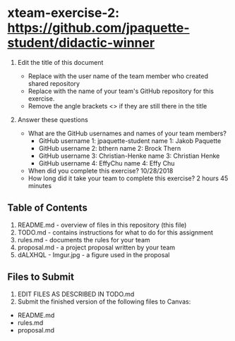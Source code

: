 # xteam-exercise-2: https://github.com/jpaquette-student/didactic-winner

1. Edit the title of this document
   * Replace <UserName> with the user name of the team member who created shared repository
   * Replace <GitHubRepositoryName> with the name of your team's GitHub repository for this exercise.
   * Remove the angle brackets <> if they are still there in the title

2. Answer these questions
   * What are the GitHub usernames and names of your team members?
       * GitHub username 1: jpaquette-student  name 1: Jakob Paquette
       * GitHub username 2: bthern             name 2: Brock Thern
       * GitHub username 3: Christian-Henke    name 3: Christian Henke
       * GitHub username 4: EffyChu            name 4: Effy Chu
   * When did you complete this exercise? 10/28/2018
   * How long did it take your team to complete this exercise? 2 hours 45 minutes

## Table of Contents

1. README.md - overview of files in this repository (this file)
2. TODO.md - contains instructions for what to do for this assignment
3. rules.md - documents the rules for your team
4. proposal.md - a project proposal written by your team
5. dALXHQL - Imgur.jpg - a figure used in the proposal

## Files to Submit

1. EDIT FILES AS DESCRIBED IN TODO.md
2. Submit the finished version of the following files to Canvas:

* README.md
* rules.md
* proposal.md
